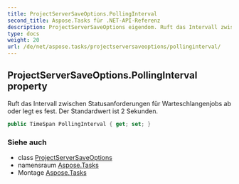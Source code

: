 ```yaml
---
title: ProjectServerSaveOptions.PollingInterval
second_title: Aspose.Tasks für .NET-API-Referenz
description: ProjectServerSaveOptions eigendom. Ruft das Intervall zwischen Statusanforderungen für Warteschlangenjobs ab oder legt es fest. Der Standardwert ist 2 Sekunden.
type: docs
weight: 20
url: /de/net/aspose.tasks/projectserversaveoptions/pollinginterval/
---
```

## ProjectServerSaveOptions.PollingInterval property

Ruft das Intervall zwischen Statusanforderungen für Warteschlangenjobs ab oder legt es fest. Der Standardwert ist 2 Sekunden.

```csharp
public TimeSpan PollingInterval { get; set; }
```

### Siehe auch

* class [ProjectServerSaveOptions](../)
* namensraum [Aspose.Tasks](../../projectserversaveoptions/)
* Montage [Aspose.Tasks](../../../)


